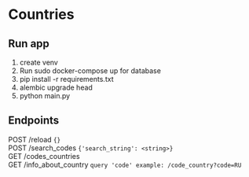 # Countries

## Run app

1) create venv
2) Run sudo docker-compose up for database
3) pip install -r requirements.txt
4) alembic upgrade head
5) python main.py 

## Endpoints

POST /reload  ```{}```  
POST /search_codes `````{'search_string': <string>}`````  
GET /codes_countries  
GET /info_about_country  ```query 'code' example: /code_country?code=RU```  
